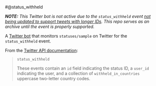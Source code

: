 #@status_withheld

**_NOTE:_** _This Twitter bot is not active due to the `status_withheld` event [not being updated to support tweets with longer IDs](https://twittercommunity.com/t/status-withheld/76757). This repo serves as an archive until the event is properly supported._

A [Twitter bot](https://twitter.com/status_withheld) that monitors `statuses/sample` on Twitter for the `status_withheld` event.

From the [Twitter API documentation](https://dev.twitter.com/streaming/overview/messages-types#withheld-content-notices-status-withheld-user-withheld):

> `status_withheld`
>
> These events contain an `id` field indicating the status ID, a `user_id` indicating the user, and a collection of `withheld_in_countries` uppercase two-letter country codes.
